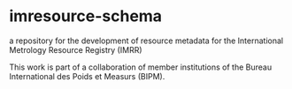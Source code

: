 # imresource-schema
a repository for the development of resource metadata for the International Metrology Resource Registry (IMRR)

This work is part of a collaboration of member institutions of the Bureau International des Poids et Measurs (BIPM).
